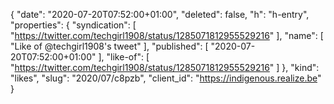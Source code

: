{
  "date": "2020-07-20T07:52:00+01:00",
  "deleted": false,
  "h": "h-entry",
  "properties": {
    "syndication": [
      "https://twitter.com/techgirl1908/status/1285071812955529216"
    ],
    "name": [
      "Like of @techgirl1908's tweet"
    ],
    "published": [
      "2020-07-20T07:52:00+01:00"
    ],
    "like-of": [
      "https://twitter.com/techgirl1908/status/1285071812955529216"
    ]
  },
  "kind": "likes",
  "slug": "2020/07/c8pzb",
  "client_id": "https://indigenous.realize.be"
}
